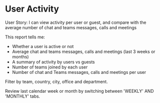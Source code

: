 # User Activity
User Story: I can view activity per user or guest, and compare with the average number of chat and teams messages, calls and meetings

This report tells me:

- Whether a user is active or not
- Average chat and teams messages, calls and meetings (last 3 weeks or months)
- A summary of activity by users vs guests
- Number of teams joined by each user
- Number of chat and Teams messages, calls and meetings per user

Filter by team, country, city, office and department. 

Review last calendar week or month by switching between 'WEEKLY' AND 'MONTHLY' tabs. 
